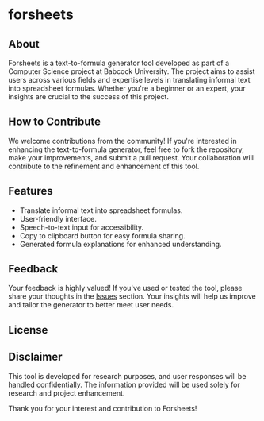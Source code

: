 # forsheets

## About
Forsheets is a text-to-formula generator tool developed as part of a Computer Science project at Babcock University. The project aims to assist users across various fields and expertise levels in translating informal text into spreadsheet formulas. Whether you're a beginner or an expert, your insights are crucial to the success of this project.

## How to Contribute
We welcome contributions from the community! If you're interested in enhancing the text-to-formula generator, feel free to fork the repository, make your improvements, and submit a pull request. Your collaboration will contribute to the refinement and enhancement of this tool.

## Features
- Translate informal text into spreadsheet formulas.
- User-friendly interface.
- Speech-to-text input for accessibility.
- Copy to clipboard button for easy formula sharing.
- Generated formula explanations for enhanced understanding.

## Feedback
Your feedback is highly valued! If you've used or tested the tool, please share your thoughts in the [Issues](https://github.com/rcezea/forsheets/issues) section. Your insights will help us improve and tailor the generator to better meet user needs.

## License


## Disclaimer
This tool is developed for research purposes, and user responses will be handled confidentially. The information provided will be used solely for research and project enhancement.

Thank you for your interest and contribution to Forsheets!
